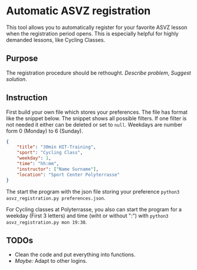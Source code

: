# Automatic ASVZ registration
This tool allows you to automatically register for your favorite ASVZ lesson when the registration period opens. This is especially helpful for highly demanded lessons, like Cycling Classes.

## Purpose
The registration procedure should be rethought.
*Describe problem*, *Suggest solution*.

## Instruction
First build your own file which stores your preferences.
The file has format like the snippet below.
The snippet shows all possible filters. If one filter is not needed it either can be deleted or set to `null`.
Weekdays are number form 0 (Monday) to 6 (Sunday).

```json
{
    "title": "30min HIT-Training",
    "sport": "Cycling Class",
    "weekday": 1,
    "time": "hh:mm",
    "instructor": ["Name Surname"],
    "location": "Sport Center Polyterrasse"
}
```
The start the program with the json file storing your preference `python3 asvz_registration.py preferences.json`.

For Cycling classes at Polyterrasse, you also can start the program for a weekday (First 3 letters) and time (wiht or without ":") with `python3 asvz_registration.py mon 19:30`.

## TODOs

* Clean the code and put everything into functions.
* *Maybe:* Adapt to other logins.

